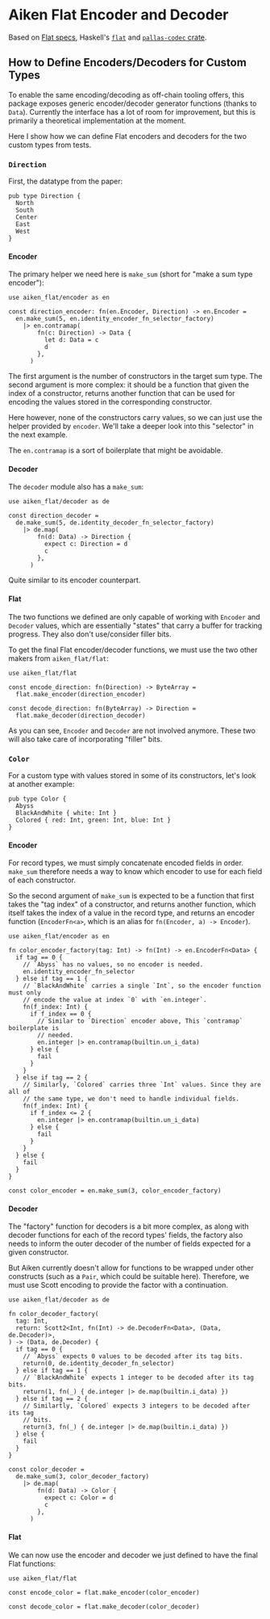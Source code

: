 # Aiken Flat Encoder and Decoder

Based on [Flat specs](http://quid2.org/docs/Flat.pdf), Haskell's
[`flat`](https://hackage.haskell.org/package/flat-0.6) and
[`pallas-codec` crate](https://github.com/txpipe/pallas/tree/main/pallas-codec).

## How to Define Encoders/Decoders for Custom Types

To enable the same encoding/decoding as off-chain tooling offers, this package
exposes generic encoder/decoder generator functions (thanks to `Data`).
Currently the interface has a lot of room for improvement, but this is primarily
a theoretical implementation at the moment.

Here I show how we can define Flat encoders and decoders for the two custom
types from tests.

### `Direction`
First, the datatype from the paper:
```aiken
pub type Direction {
  North
  South
  Center
  East
  West
}
```

#### Encoder
The primary helper we need here is `make_sum` (short for "make a sum type
encoder"):
```aiken
use aiken_flat/encoder as en

const direction_encoder: fn(en.Encoder, Direction) -> en.Encoder =
  en.make_sum(5, en.identity_encoder_fn_selector_factory)
    |> en.contramap(
        fn(c: Direction) -> Data {
          let d: Data = c
          d
        },
      )
```
The first argument is the number of constructors in the target sum type. The
second argument is more complex: it should be a function that given the index of
a constructor, returns another function that can be used for encoding the
values stored in the corresponding constructor.

Here however, none of the constructors carry values, so we can just use the
helper provided by `encoder`. We'll take a deeper look into this "selector" in
the next example.

The `en.contramap` is a sort of boilerplate that might be avoidable.

#### Decoder
The `decoder` module also has a `make_sum`:
```aiken
use aiken_flat/decoder as de

const direction_decoder =
  de.make_sum(5, de.identity_decoder_fn_selector_factory)
    |> de.map(
        fn(d: Data) -> Direction {
          expect c: Direction = d
          c
        },
      )
```
Quite similar to its encoder counterpart.

#### Flat

The two functions we defined are only capable of working with `Encoder` and
`Decoder` values, which are essentially "states" that carry a buffer for
tracking progress. They also don't use/consider filler bits.

To get the final Flat encoder/decoder functions, we must use the two other
makers from `aiken_flat/flat`:
```aiken
use aiken_flat/flat

const encode_direction: fn(Direction) -> ByteArray =
  flat.make_encoder(direction_encoder)

const decode_direction: fn(ByteArray) -> Direction =
  flat.make_decoder(direction_decoder)
```
As you can see, `Encoder` and `Decoder` are not involved anymore. These two will
also take care of incorporating "filler" bits.

### `Color`
For a custom type with values stored in some of its constructors, let's look at
another example:
```aiken
pub type Color {
  Abyss
  BlackAndWhite { white: Int }
  Colored { red: Int, green: Int, blue: Int }
}
```

#### Encoder

For record types, we must simply concatenate encoded fields in order. `make_sum`
therefore needs a way to know which encoder to use for each field of each
constructor.

So the second argument of `make_sum` is expected to be a function that first
takes the "tag index" of a constructor, and returns another function, which
itself takes the index of a value in the record type, and returns an encoder
function (`EncoderFn<a>`, which is an alias for `fn(Encoder, a) -> Encoder`).
```aiken
use aiken_flat/encoder as en

fn color_encoder_factory(tag: Int) -> fn(Int) -> en.EncoderFn<Data> {
  if tag == 0 {
    // `Abyss` has no values, so no encoder is needed.
    en.identity_encoder_fn_selector
  } else if tag == 1 {
    // `BlackAndWhite` carries a single `Int`, so the encoder function must only
    // encode the value at index `0` with `en.integer`.
    fn(f_index: Int) {
      if f_index == 0 {
        // Similar to `Direction` encoder above, This `contramap` boilerplate is
        // needed.
        en.integer |> en.contramap(builtin.un_i_data)
      } else {
        fail
      }
    }
  } else if tag == 2 {
    // Similarly, `Colored` carries three `Int` values. Since they are all of
    // the same type, we don't need to handle individual fields.
    fn(f_index: Int) {
      if f_index <= 2 {
        en.integer |> en.contramap(builtin.un_i_data)
      } else {
        fail
      }
    }
  } else {
    fail
  }
}

const color_encoder = en.make_sum(3, color_encoder_factory)
```

#### Decoder

The "factory" function for decoders is a bit more complex, as along with decoder
functions for each of the record types' fields, the factory also needs to inform
the outer decoder of the number of fields expected for a given constructor.

But Aiken currently doesn't allow for functions to be wrapped under other
constructs (such as a `Pair`, which could be suitable here). Therefore, we must
use Scott encoding to provide the factor with a continuation.
```aiken
use aiken_flat/decoder as de

fn color_decoder_factory(
  tag: Int,
  return: Scott2<Int, fn(Int) -> de.DecoderFn<Data>, (Data, de.Decoder)>,
) -> (Data, de.Decoder) {
  if tag == 0 {
    // `Abyss` expects 0 values to be decoded after its tag bits.
    return(0, de.identity_decoder_fn_selector)
  } else if tag == 1 {
    // `BlackAndWhite` expects 1 integer to be decoded after its tag bits.
    return(1, fn(_) { de.integer |> de.map(builtin.i_data) })
  } else if tag == 2 {
    // Similartly, `Colored` expects 3 integers to be decoded after its tag
    // bits.
    return(3, fn(_) { de.integer |> de.map(builtin.i_data) })
  } else {
    fail
  }
}

const color_decoder =
  de.make_sum(3, color_decoder_factory)
    |> de.map(
        fn(d: Data) -> Color {
          expect c: Color = d
          c
        },
      )
```

#### Flat

We can now use the encoder and decoder we just defined to have the final Flat
functions:
```aiken
use aiken_flat/flat

const encode_color = flat.make_encoder(color_encoder)

const decode_color = flat.make_decoder(color_decoder)
```

